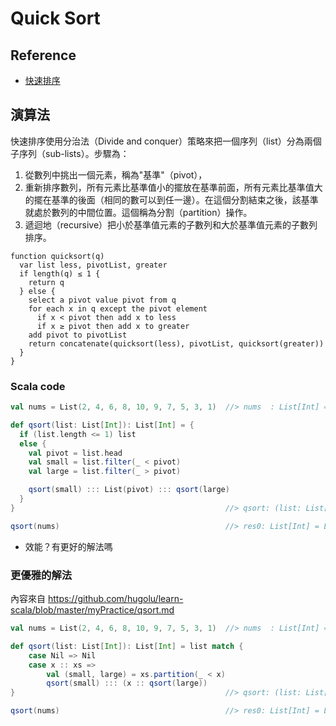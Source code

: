 # Quick Sort

## Reference
- [快速排序](https://zh.wikipedia.org/wiki/%E5%BF%AB%E9%80%9F%E6%8E%92%E5%BA%8F)

## 演算法
快速排序使用分治法（Divide and conquer）策略來把一個序列（list）分為兩個子序列（sub-lists）。步驟為：

1. 從數列中挑出一個元素，稱為"基準"（pivot），
2. 重新排序數列，所有元素比基準值小的擺放在基準前面，所有元素比基準值大的擺在基準的後面（相同的數可以到任一邊）。在這個分割結束之後，該基準就處於數列的中間位置。這個稱為分割（partition）操作。
3. 遞迴地（recursive）把小於基準值元素的子數列和大於基準值元素的子數列排序。

```
function quicksort(q)
  var list less, pivotList, greater
  if length(q) ≤ 1 {
    return q
  } else {
    select a pivot value pivot from q
    for each x in q except the pivot element
      if x < pivot then add x to less
      if x ≥ pivot then add x to greater
    add pivot to pivotList
    return concatenate(quicksort(less), pivotList, quicksort(greater))
  }
}
```

### Scala code
```scala
val nums = List(2, 4, 6, 8, 10, 9, 7, 5, 3, 1)  //> nums  : List[Int] = List(2, 4, 6, 8, 10, 9, 7, 5, 3, 1)

def qsort(list: List[Int]): List[Int] = {
  if (list.length <= 1) list
  else {
    val pivot = list.head
    val small = list.filter(_ < pivot)
    val large = list.filter(_ > pivot)

    qsort(small) ::: List(pivot) ::: qsort(large)
  }
}                                               //> qsort: (list: List[Int])List[Int]

qsort(nums)                                     //> res0: List[Int] = List(1, 2, 3, 4, 5, 6, 7, 8, 9, 10)
```
- 效能？有更好的解法嗎

### 更優雅的解法
內容來自 https://github.com/hugolu/learn-scala/blob/master/myPractice/qsort.md

```scala
val nums = List(2, 4, 6, 8, 10, 9, 7, 5, 3, 1)  //> nums  : List[Int] = List(2, 4, 6, 8, 10, 9, 7, 5, 3, 1)

def qsort(list: List[Int]): List[Int] = list match {
	case Nil => Nil
	case x :: xs =>
		val (small, large) = xs.partition(_ < x)
		qsort(small) ::: (x :: qsort(large))
}                                               //> qsort: (list: List[Int])List[Int]

qsort(nums)                                     //> res0: List[Int] = List(1, 2, 3, 4, 5, 6, 7, 8, 9, 10)
```
